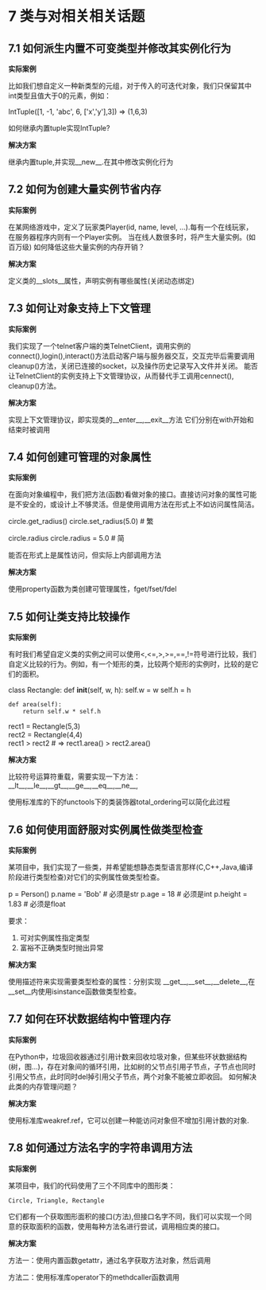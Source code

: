 
# 7 类与对相关相关话题

## 7.1 如何派生内置不可变类型并修改其实例化行为

**实际案例**

比如我们想自定义一种新类型的元组，对于传入的可迭代对象，我们只保留其中int类型且值大于0的元素，例如：

IntTuple([1, -1, 'abc', 6, ['x','y'],3]) => (1,6,3)

如何继承内置tuple实现IntTuple?


**解决方案**

继承内置tuple,并实现\_\_new\_\_.在其中修改实例化行为

## 7.2 如何为创建大量实例节省内存

**实际案例**

在某网络游戏中，定义了玩家类Player(id, name, level, ...).每有一个在线玩家，在服务器程序内则有一个Player实例。
当在线人数很多时，将产生大量实例。(如百万级)
如何降低这些大量实例的内存开销？

**解决方案**

定义类的\_\_slots\_\_属性，声明实例有哪些属性(关闭动态绑定)

## 7.3 如何让对象支持上下文管理

**实际案例**

我们实现了一个telnet客户端的类TelnetClient，调用实例的connect(),login(),interact()方法启动客户端与服务器交互，交互完毕后需要调用cleanup()方法，关闭已连接的socket，以及操作历史记录写入文件并关闭。
能否让TelnetClient的实例支持上下文管理协议，从而替代手工调用cennect(), cleanup()方法。

**解决方案**

实现上下文管理协议，即实现类的\_\_enter\_\_,\_\_exit\_\_方法
它们分别在with开始和结束时被调用

## 7.4 如何创建可管理的对象属性

**实际案例**

在面向对象编程中，我们把方法(函数)看做对象的接口。直接访问对象的属性可能是不安全的，或设计上不够灵活。但是使用调用方法在形式上不如访问属性简洁。

circle.get_radius()
circle.set_radius(5.0) # 繁

circle.radius
circle.radius = 5.0 # 简

能否在形式上是属性访问，但实际上内部调用方法

**解决方案**

使用property函数为类创建可管理属性，fget/fset/fdel

## 7.5 如何让类支持比较操作

**实际案例**

有时我们希望自定义类的实例之间可以使用<,<=,>,>=,==,!=符号进行比较，我们自定义比较的行为。例如，有一个矩形的类，比较两个矩形的实例时，比较的是它们的面积。

class Rectangle:
    def __init__(self, w, h):
        self.w = w
        self.h = h

    def area(self):
        return self.w * self.h

        
rect1 = Rectangle(5,3)        
rect2 = Rectangle(4,4)        
rect1 > rect2   # => rect1.area() > rect2.area()

**解决方案**

比较符号运算符重载，需要实现一下方法：
\_\_lt\_\_,\_\_le\_\_,\_\_gt\_\_,\_\_ge\_\_,\_\_eq\_\_,\_\_ne\_\_,

使用标准库的下的functools下的类装饰器total_ordering可以简化此过程

## 7.6 如何使用面舒服对实例属性做类型检查

**实际案例**

某项目中，我们实现了一些类，并希望能想静态类型语言那样(C,C++,Java,编译阶段进行类型检查)对它们的实例属性做类型检查。

p = Person()
p.name = 'Bob' # 必须是str
p.age = 18 # 必须是int
p.height = 1.83 # 必须是float

要求：

1. 可对实例属性指定类型
2. 富裕不正确类型时抛出异常

**解决方案**

使用描述符来实现需要类型检查的属性：分别实现
\_\_get\_\_,\_\_set\_\_,\_\_delete\_\_,在\_\_set\_\_内使用isinstance函数做类型检查。

## 7.7 如何在环状数据结构中管理内存

**实际案例**

在Python中，垃圾回收器通过引用计数来回收垃圾对象，但某些环状数据结构(树，图...)，存在对象间的循环引用，比如树的父节点引用子节点，子节点也同时引用父节点，此时同时del掉引用父子节点，两个对象不能被立即收回。
如何解决此类的内存管理问题？

**解决方案**

使用标准库weakref.ref，它可以创建一种能访问对象但不增加引用计数的对象.


## 7.8 如何通过方法名字的字符串调用方法

**实际案例**

某项目中，我们的代码使用了三个不同库中的图形类：

    Circle, Triangle, Rectangle

它们都有一个获取图形面积的接口(方法),但接口名字不同，我们可以实现一个同意的获取面积的函数，使用每种方法名进行尝试，调用相应类的接口。

**解决方案**

方法一：使用内置函数getattr，通过名字获取方法对象，然后调用

方法二：使用标准库operator下的methdcaller函数调用
